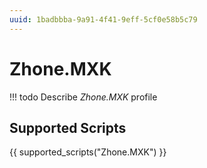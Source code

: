 ```yaml
---
uuid: 1badbbba-9a91-4f41-9eff-5cf0e58b5c79
---
```



# Zhone.MXK


<!-- prettier-ignore -->
!!! todo
    Describe *Zhone.MXK* profile

## Supported Scripts

{{ supported_scripts("Zhone.MXK") }}
